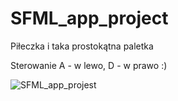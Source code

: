 # SFML_app_project
Piłeczka i taka prostokątna paletka

Sterowanie A - w lewo, D - w prawo
:)

![SFML_app_projest](https://user-images.githubusercontent.com/58186963/145266793-924781f5-de64-4c82-a0a1-d3afcf417765.png)
